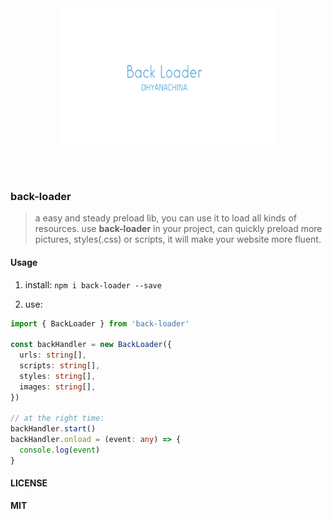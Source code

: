 <div align="center" height="500">
<img src="logo.png" width="350" height="220" align="center">
</div>

<br><br>
### back-loader
> a easy and steady preload lib, you can use it to load all kinds of resources. use **back-loader** in your project,
> can quickly preload more pictures, styles(.css) or scripts, it will make your website more fluent.


#### Usage

1. install: `npm i back-loader --save`

2. use:
```ts
import { BackLoader } from 'back-loader'

const backHandler = new BackLoader({
  urls: string[],
  scripts: string[],
  styles: string[],
  images: string[],
})

// at the right time:
backHandler.start()
backHandler.onload = (event: any) => {
  console.log(event)
}
```

#### LICENSE

**MIT**
